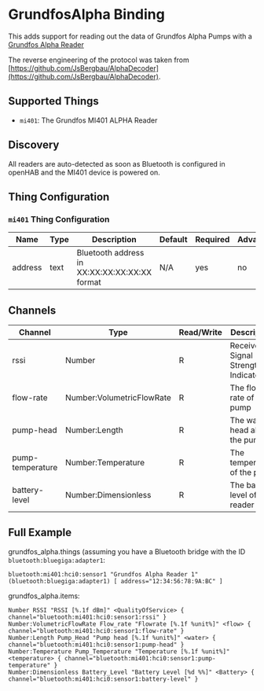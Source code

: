 # GrundfosAlpha Binding

This adds support for reading out the data of Grundfos Alpha Pumps with a [Grundfos Alpha Reader](https://product-selection.grundfos.com/products/alpha-reader)

The reverse engineering of the protocol was taken from [https://github.com/JsBergbau/AlphaDecoder](https://github.com/JsBergbau/AlphaDecoder).

## Supported Things

- `mi401`: The Grundfos MI401 ALPHA Reader

## Discovery

All readers are auto-detected as soon as Bluetooth is configured in openHAB and the MI401 device is powered on.

## Thing Configuration

### `mi401` Thing Configuration

| Name    | Type | Description                                   | Default | Required | Advanced |
|---------|------|-----------------------------------------------|---------|----------|----------|
| address | text | Bluetooth address in XX:XX:XX:XX:XX:XX format | N/A     | yes      | no       |

## Channels

| Channel          | Type                      | Read/Write | Description                        |
|------------------|---------------------------|------------|------------------------------------|
| rssi             | Number                    | R          | Received Signal Strength Indicator |
| flow-rate        | Number:VolumetricFlowRate | R          | The flow rate of the pump          |
| pump-head        | Number:Length             | R          | The water head above the pump      |
| pump-temperature | Number:Temperature        | R          | The temperature of the pump        |
| battery-level    | Number:Dimensionless      | R          | The battery level of the reader    |

## Full Example

grundfos_alpha.things (assuming you have a Bluetooth bridge with the ID `bluetooth:bluegiga:adapter1`:

```
bluetooth:mi401:hci0:sensor1 "Grundfos Alpha Reader 1" (bluetooth:bluegiga:adapter1) [ address="12:34:56:78:9A:BC" ]
```

grundfos_alpha.items:

```
Number RSSI "RSSI [%.1f dBm]" <QualityOfService> { channel="bluetooth:mi401:hci0:sensor1:rssi" }
Number:VolumetricFlowRate Flow_rate "Flowrate [%.1f %unit%]" <flow> { channel="bluetooth:mi401:hci0:sensor1:flow-rate" }
Number:Length Pump_Head "Pump head [%.1f %unit%]" <water> { channel="bluetooth:mi401:hci0:sensor1:pump-head" }
Number:Temperature Pump_Temperature "Temperature [%.1f %unit%]" <temperature> { channel="bluetooth:mi401:hci0:sensor1:pump-temperature" }
Number:Dimensionless Battery_Level "Battery Level [%d %%]" <Battery> { channel="bluetooth:mi401:hci0:sensor1:battery-level" }
```

